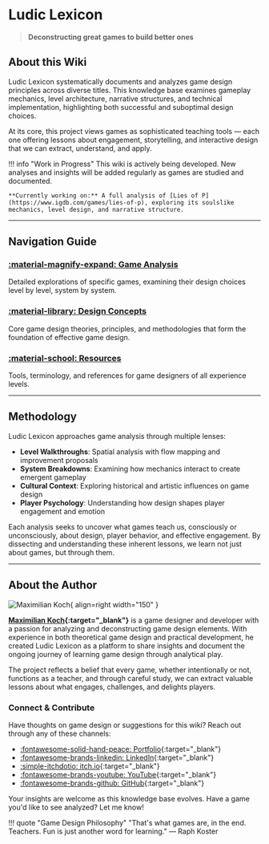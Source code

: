 # Ludic Lexicon

> **Deconstructing great games to build better ones**

## About this Wiki

Ludic Lexicon systematically documents and analyzes game design principles across diverse titles. This knowledge base examines gameplay mechanics, level architecture, narrative structures, and technical implementation, highlighting both successful and suboptimal design choices.

At its core, this project views games as sophisticated teaching tools — each one offering lessons about engagement, storytelling, and interactive design that we can extract, understand, and apply.

!!! info "Work in Progress"
    This wiki is actively being developed. New analyses and insights will be added regularly as games are studied and documented.
    
    **Currently working on:** A full analysis of [Lies of P](https://www.igdb.com/games/lies-of-p), exploring its soulslike mechanics, level design, and narrative structure.

---

## Navigation Guide

### [:material-magnify-expand: Game Analysis](./games/)
Detailed explorations of specific games, examining their design choices level by level, system by system.

### [:material-library: Design Concepts](./concepts/)
Core game design theories, principles, and methodologies that form the foundation of effective game design.

### [:material-school: Resources](./resources/)
Tools, terminology, and references for game designers of all experience levels.

---

## Methodology

Ludic Lexicon approaches game analysis through multiple lenses:

- **Level Walkthroughs**: Spatial analysis with flow mapping and improvement proposals
- **System Breakdowns**: Examining how mechanics interact to create emergent gameplay
- **Cultural Context**: Exploring historical and artistic influences on game design
- **Player Psychology**: Understanding how design shapes player engagement and emotion

Each analysis seeks to uncover what games teach us, consciously or unconsciously, about design, player behavior, and effective engagement. By dissecting and understanding these inherent lessons, we learn not just about games, but through them.

---

## About the Author

![Maximilian Koch](assets/images/profile.webp){ align=right width="150" }

**[Maximilian Koch](https://maximiliankoch.at/){:target="_blank"}** is a game designer and developer with a passion for analyzing and deconstructing game design elements. With experience in both theoretical game design and practical development, he created Ludic Lexicon as a platform to share insights and document the ongoing journey of learning game design through analytical play.

The project reflects a belief that every game, whether intentionally or not, functions as a teacher, and through careful study, we can extract valuable lessons about what engages, challenges, and delights players.

### Connect & Contribute

Have thoughts on game design or suggestions for this wiki? Reach out through any of these channels:

- [:fontawesome-solid-hand-peace: Portfolio](https://maximiliankoch.at/){:target="_blank"}
- [:fontawesome-brands-linkedin: LinkedIn](https://www.linkedin.com/in/maximiliankochlinked/){:target="_blank"}
- [:simple-itchdotio: itch.io](https://adistantdreamer.itch.io/){:target="_blank"}
- [:fontawesome-brands-youtube: YouTube](https://www.youtube.com/@KochMaximilian){:target="_blank"}
- [:fontawesome-brands-github: GitHub](https://github.com/KochMaximilian){:target="_blank"}

Your insights are welcome as this knowledge base evolves. Have a game you'd like to see analyzed? Let me know!

!!! quote "Game Design Philosophy"
    "That's what games are, in the end. Teachers. Fun is just another word for learning." — Raph Koster